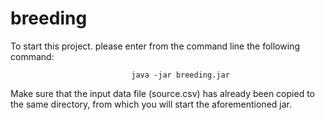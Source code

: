 # breeding

To start this project. please enter from the command line the following command:

                               java -jar breeding.jar
                               
Make sure that the input data file (source.csv) has already been copied to the same directory, from which you will start 
the aforementioned jar.
